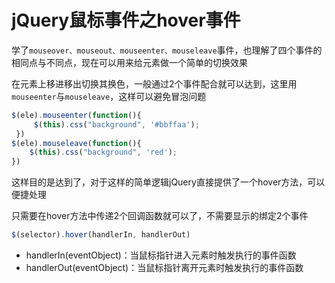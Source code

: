 # jQuery鼠标事件之hover事件 

学了`mouseover、mouseout、mouseenter、mouseleave`事件，也理解了四个事件的相同点与不同点，现在可以用来给元素做一个简单的切换效果

在元素上移进移出切换其换色，一般通过2个事件配合就可以达到，这里用`mouseenter`与`mouseleave`，这样可以避免冒泡问题

```js
$(ele).mouseenter(function(){
     $(this).css("background", '#bbffaa');
 })
$(ele).mouseleave(function(){
    $(this).css("background", 'red');
})
```

这样目的是达到了，对于这样的简单逻辑jQuery直接提供了一个hover方法，可以便捷处理

只需要在hover方法中传递2个回调函数就可以了，不需要显示的绑定2个事件

```js
$(selector).hover(handlerIn, handlerOut)
```

* handlerIn(eventObject)：当鼠标指针进入元素时触发执行的事件函数
* handlerOut(eventObject)：当鼠标指针离开元素时触发执行的事件函数


